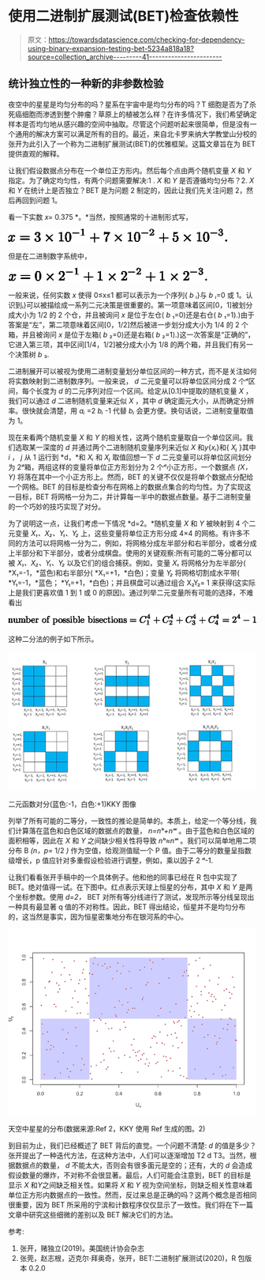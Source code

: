 # 使用二进制扩展测试(BET)检查依赖性

> 原文：<https://towardsdatascience.com/checking-for-dependency-using-binary-expansion-testing-bet-5234a818a18?source=collection_archive---------41----------------------->

## 统计独立性的一种新的非参数检验

夜空中的星星是均匀分布的吗？星系在宇宙中是均匀分布的吗？T 细胞是否为了杀死癌细胞而渗透到整个肿瘤？草原上的植被怎么样？在许多情况下，我们希望确定样本是否均匀地从感兴趣的空间中抽取。尽管这个问题听起来很简单，但是没有一个通用的解决方案可以满足所有的目的。最近，来自北卡罗来纳大学教堂山分校的张开为此引入了一个称为二进制扩展测试(BET)的优雅框架。这篇文章旨在为 BET 提供直观的解释。

让我们假设数据点分布在一个单位正方形内。然后每个点由两个随机变量 *X* 和 *Y* 指定。为了确定均匀性，有两个问题需要解决:1 . *X* 和 *Y* 是否遵循均匀分布？2. *X* 和 *Y* 在统计上是否独立？BET 是为问题 2 制定的，因此让我们先关注问题 2，然后再回到问题 1。

看一下实数 *x=* 0.375 *。*当然，按照通常的十进制形式写，

![](img/dce2321e6554365faa30ac4047f7c33d.png)

但是在二进制数字系统中，

![](img/64918cf37115d073cc1fd43250a9a65e.png)

一般来说，任何实数 *x* 使得 0≤x≤1 都可以表示为一个序列{ *b* ᵢ}与 *b* ᵢ=0 或 1。认识到ᵢ}可以被描绘成一系列二元决策是很重要的。第一项意味着区间[0，1]被划分成大小为 1/2 的 2 个仓，并且被询问 *x* 是位于左仓( *b* ₁=0)还是右仓( *b* ₁=1).)由于答案是“左”，第二项意味着区间[0，1/2]然后被进一步划分成大小为 1/4 的 2 个箱，并且被询问 *x* 是位于左箱( *b* ₂=0)还是右箱( *b* ₂=1).)这一次答案是“正确的”，它进入第三项，其中区间[1/4，1/2]被分成大小为 1/8 的两个箱，并且我们有另一个决策树 *b* ₃.

二进制展开可以被视为使用二进制变量划分单位区间的一种方式，而不是关注如何将实数映射到二进制数序列。一般来说， *d* 二元变量可以将单位区间分成 2 个ᵈ区间，每个长度为 *d* 的二元序列对应一个区间。给定从[0.1]中提取的随机变量 *X* ，我们可以通过 *d* 二进制随机变量来近似 *X* ，其中 *d* 确定面元大小，从而确定分辨率。很快就会清楚，用 *aᵢ* =2 *bᵢ* -1 代替 *bᵢ* 会更方便。换句话说，二进制变量取值为 1。

现在来看两个随机变量 *X* 和 *Y* 的相关性，这两个随机变量取自一个单位区间。我们选取某一深度的 *d* 并通过两个二进制随机变量序列来近似 *X* 和*y*{*xᵢ*}和{ *Xⱼ* }其中 *i* ， *j* 从 1 运行到 *d，*和 *Xᵢ* 和 *Xⱼ* 取值回想一下 *d* 二元变量可以将单位区间划分为 2ᵈ箱，两组这样的变量将单位正方形划分为 2 个ᵈ小正方形，一个数据点 *(X，Y)* 将落在其中一个小正方形上。然而，BET 的关键不仅仅是将单个数据点分配给一个网格。BET 的目标是检查分布在网格上的数据点集合的均匀性。为了实现这一目标，BET 将网格一分为二，并计算每一半中的数据点数量。基于二进制变量的一个巧妙的技巧实现了对分。

为了说明这一点，让我们考虑一下情况 *d=2。*随机变量 *X* 和 *Y* 被映射到 4 个二元变量 *X₁、X₂、Y₁、Y₂* 上，这些变量将单位正方形分成 4×4 的网格。有许多不同的方法可以将网格一分为二，例如，将网格分成左半部分和右半部分，或者分成上半部分和下半部分，或者分成棋盘。使用的关键观察:所有可能的二等分都可以被 *X₁、X₂、Y₁、Y₂* 以及它们的组合捕获。例如，变量 *X₁* 将网格分为左半部分( *X₁=-1，*蓝色)和右半部分( *X₁=+1，*白色)；变量 *Y₂* 将网格切割成水平带( *Y₁=-1，*蓝色； *Y₁=+1，*白色)；并且棋盘可以通过组合 X₂Y₂= 1 来获得(这实际上是我们更喜欢值 1 到 1 或 0 的原因)。通过列举二元变量所有可能的选择，不难看出

![](img/7d92948a197abb68e7344fe3b6766cc8.png)

这种二分法的例子如下所示。

![](img/f89842d13638a498dec751c9fade5c82.png)

二元函数对分(蓝色:-1，白色:+1)KKY 图像

列举了所有可能的二等分，一致性的推论是简单的。本质上，给定一个等分线，我们计算落在蓝色和白色区域的数据点的数量， *n=nᵇ+nʷ* 。由于蓝色和白色区域的面积相等，因此在 *X* 和 *Y* 之间缺少相关性将导致 *nᵇ≈nʷ* 。我们可以简单地用二项分布 B *(n，p=* 1/2 *)* 作为空值，给观测值赋一个 P 值。由于二等分的数量呈指数级增长，p 值应针对多重假设检验进行调整，例如，乘以因子 2 ᵈ-1.

让我们看看张开手稿中的一个具体例子。他和他的同事已经在 R 包中实现了 BET。绝对值得一试。在下图中。红点表示天球上恒星的分布，其中 *X* 和 *Y* 是两个坐标参数。使用 *d=2，* BET 对所有等分线进行了测试，发现所示等分线呈现出一种具有最显著 q 值的不对称性。因此，BET 得出结论，恒星并不是均匀分布的，这当然是事实，因为恒星密集地分布在银河系的中心。

![](img/e4989883cada5f8d9d5ae2417200e034.png)

天空中星星的分布(数据来源:Ref 2，KKY 使用 Ref 生成的图。2)

到目前为止，我们已经概述了 BET 背后的直觉。一个问题不清楚: *d* 的值是多少？张开提出了一种迭代方法，在这种方法中，人们可以逐渐增加 T2 d T3。当然，根据数据点的数量， *d* 不能太大，否则会有很多面元是空的；还有，大的 *d* 会造成假设数量的爆炸，不对称不会很显著。最后，人们可能会注意到，BET 的目标是显示 *X* 和*Y*之间缺乏相关性。如果将 *X* 和 *Y* 视为空间坐标，则缺乏相关性意味着单位正方形内数据点的一致性。然而，反过来总是正确的吗？这两个概念是否相同很重要，因为 BET 所采用的宁滨和计数程序仅仅显示了一致性。我们将在下一篇文章中研究这些细微的差别以及 BET 解决它们的方法。

参考:

1.  张开，赌独立(2019)。美国统计协会杂志
2.  张莞，赵志根，迈克尔·拜奥奇，张开，BET:二进制扩展测试(2020)，R 包版本 0.2.0